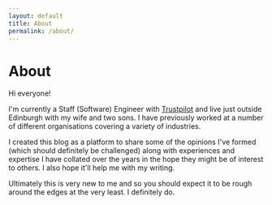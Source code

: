 ```yaml
---
layout: default
title: About
permalink: /about/
---
```


# About

Hi everyone!

I'm currently a Staff (Software) Engineer with [Trustpilot](https://www.trustpilot.com/ "Trustpilot's Homepage") and live just outside Edinburgh with my wife and two sons. I have previously worked at a number of different organisations covering a variety of industries.

I created this blog as a platform to share some of the opinions I've formed (which should definitely be challenged) along with experiences and expertise I have collated over the years in the hope they might be of interest to others. I also hope it'll help me with my writing.

Ultimately this is very new to me and so you should expect it to be rough around the edges at the very least. I definitely do.
